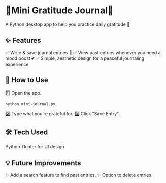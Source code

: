# 💖Mini Gratitude Journal💖

A Python desktop app to help you practice daily gratitude 🌸


## ✨ Features

✅ Write & save journal entries 📖
✅ View past entries whenever you need a mood boost 💕
✅ Simple, aesthetic design for a peaceful journaling experience


## 🚀 How to Use

1️⃣ Open the app.
```shell
python mini-journal.py
```
2️⃣ Type what you’re grateful for.
3️⃣ Click "Save Entry".


## 🛠️ Tech Used

Python
Tkinter for UI design


## 💡 Future Improvements

✨ Add a search feature to find past entries.
✨ Option to delete entries.